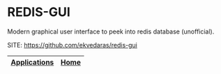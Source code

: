 # REDIS-GUI

 Modern graphical user interface to peek into redis database (unofficial).

 SITE: https://github.com/ekvedaras/redis-gui

 | [Applications](https://portable-linux-apps.github.io/apps.html) | [Home](https://portable-linux-apps.github.io)
 | --- | --- |

